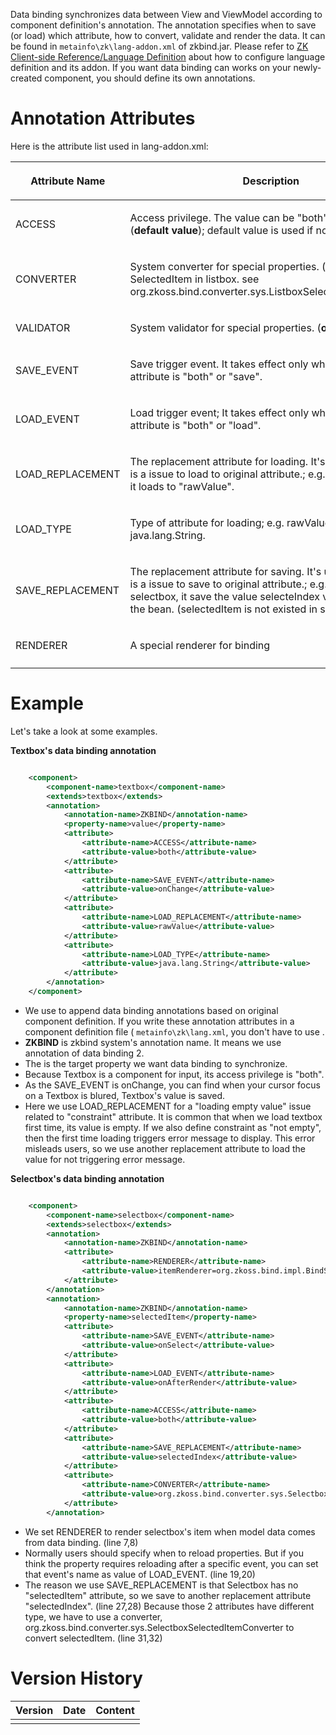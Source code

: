 

Data binding synchronizes data between View and ViewModel according to
component definition's annotation. The annotation specifies when to save
(or load) which attribute, how to convert, validate and render the data.
It can be found in `metainfo\zk\lang-addon.xml` of zkbind.jar. Please
refer to [ZK Client-side Reference/Language
Definition]({{site.baseurl}}/zk_client_side_ref/Language_Definition)
about how to configure language definition and its addon. If you want
data binding can works on your newly-created component, you should
define its own annotations.

# Annotation Attributes

Here is the attribute list used in lang-addon.xml:

<table>
<thead>
<tr class="header">
<th><center>
<p>Attribute Name</p>
</center></th>
<th><center>
<p>Description</p>
</center></th>
</tr>
</thead>
<tbody>
<tr class="odd">
<td><p> ACCESS</p></td>
<td><p>  Access privilege. The value can be "both", "save", or
"load"(<strong>default value</strong>); default value is used if not
specify.</p></td>
</tr>
<tr class="even">
<td><p> CONVERTER</p></td>
<td><p>  System converter for special properties.
(<strong>optional</strong>) e.g. SelectedItem in listbox. see <javadoc>
org.zkoss.bind.converter.sys.ListboxSelectedItemConverter
</javadoc></p></td>
</tr>
<tr class="odd">
<td><p> VALIDATOR</p></td>
<td><p>  System validator for special properties.
(<strong>optional</strong>)</p></td>
</tr>
<tr class="even">
<td><p> SAVE_EVENT</p></td>
<td><p>  Save trigger event. It takes effect only when ACCESS attribute
is "both" or "save".</p></td>
</tr>
<tr class="odd">
<td><p> LOAD_EVENT</p></td>
<td><p>  Load trigger event; It takes effect only when ACCESS attribute
is "both" or "load".</p></td>
</tr>
<tr class="even">
<td><p> LOAD_REPLACEMENT</p></td>
<td><p>  The replacement attribute for loading. It's used when there is
a issue to load to original attribute.; e.g. value of textbox, it loads
to "rawValue".</p></td>
</tr>
<tr class="odd">
<td><p> LOAD_TYPE</p></td>
<td><p>  Type of attribute for loading; e.g. rawValue of textbox is
java.lang.String.</p></td>
</tr>
<tr class="even">
<td><p> SAVE_REPLACEMENT</p></td>
<td><p>  The replacement attribute for saving. It's used when there is a
issue to save to original attribute.; e.g. selectedItem of selectbox, it
save the value selecteIndex via converter to the bean. (selectedItem is
not existed in selectbox).</p></td>
</tr>
<tr class="odd">
<td><p> RENDERER</p></td>
<td><p>  A special renderer for binding</p></td>
</tr>
<tr class="even">
<td></td>
<td></td>
</tr>
</tbody>
</table>

# Example

Let's take a look at some examples.

**Textbox's data binding annotation**

``` xml

    <component>
        <component-name>textbox</component-name>
        <extends>textbox</extends>
        <annotation>
            <annotation-name>ZKBIND</annotation-name>
            <property-name>value</property-name>
            <attribute>
                <attribute-name>ACCESS</attribute-name>
                <attribute-value>both</attribute-value>
            </attribute>
            <attribute>
                <attribute-name>SAVE_EVENT</attribute-name>
                <attribute-value>onChange</attribute-value>
            </attribute>
            <attribute>
                <attribute-name>LOAD_REPLACEMENT</attribute-name>
                <attribute-value>rawValue</attribute-value>
            </attribute>
            <attribute>
                <attribute-name>LOAD_TYPE</attribute-name>
                <attribute-value>java.lang.String</attribute-value>
            </attribute>
        </annotation>
    </component>
```

- We use <extends> to append data binding annotations based on original
  component definition. If you write these annotation attributes in a
  component definition file ( `metainfo\zk\lang.xml`, you don't have to
  use <extends> .
- **ZKBIND** is zkbind system's annotation name. It means we use
  annotation of data binding 2.
- The <property-name> is the target property we want data binding to
  synchronize.
- Because Textbox is a component for input, its access privilege is
  "both".
- As the SAVE_EVENT is onChange, you can find when your cursor focus on
  a Textbox is blured, Textbox's value is saved.
- Here we use LOAD_REPLACEMENT for a "loading empty value" issue related
  to "constraint" attribute. It is common that when we load textbox
  first time, its value is empty. If we also define constraint as "not
  empty", then the first time loading triggers error message to display.
  This error misleads users, so we use another replacement attribute to
  load the value for not triggering error message.

**Selectbox's data binding annotation**

``` xml

    <component>
        <component-name>selectbox</component-name>
        <extends>selectbox</extends>
        <annotation>
            <annotation-name>ZKBIND</annotation-name>
            <attribute>
                <attribute-name>RENDERER</attribute-name>
                <attribute-value>itemRenderer=org.zkoss.bind.impl.BindSelectboxRenderer</attribute-value>
            </attribute>
        </annotation>
        <annotation>
            <annotation-name>ZKBIND</annotation-name>
            <property-name>selectedItem</property-name>
            <attribute>
                <attribute-name>SAVE_EVENT</attribute-name>
                <attribute-value>onSelect</attribute-value>
            </attribute>
            <attribute>
                <attribute-name>LOAD_EVENT</attribute-name>
                <attribute-value>onAfterRender</attribute-value>
            </attribute>
            <attribute>
                <attribute-name>ACCESS</attribute-name>
                <attribute-value>both</attribute-value>
            </attribute>
            <attribute>
                <attribute-name>SAVE_REPLACEMENT</attribute-name>
                <attribute-value>selectedIndex</attribute-value>
            </attribute>
            <attribute>
                <attribute-name>CONVERTER</attribute-name>
                <attribute-value>org.zkoss.bind.converter.sys.SelectboxSelectedItemConverter</attribute-value>
            </attribute>
        </annotation>
```

- We set RENDERER to render selectbox's item when model data comes from
  data binding. (line 7,8)
- Normally users should specify when to reload properties. But if you
  think the property requires reloading after a specific event, you can
  set that event's name as value of LOAD_EVENT. (line 19,20)
- The reason we use SAVE_REPLACEMENT is that Selectbox has no
  "selectedItem" attribute, so we save to another replacement attribute
  "selectedIndex". (line 27,28) Because those 2 attributes have
  different type, we have to use a converter, <javadoc>
  org.zkoss.bind.converter.sys.SelectboxSelectedItemConverter </javadoc>
  to convert selectedItem. (line 31,32)

# Version History



| Version | Date | Content |
|---------|------|---------|
|         |      |         |



